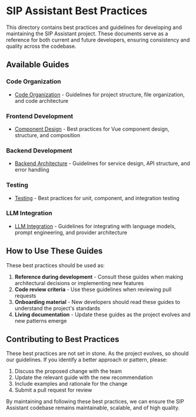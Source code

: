 # SIP Assistant Best Practices

This directory contains best practices and guidelines for developing and maintaining the SIP Assistant project. These documents serve as a reference for both current and future developers, ensuring consistency and quality across the codebase.

## Available Guides

### Code Organization
- [Code Organization](./code-organization.md) - Guidelines for project structure, file organization, and code architecture

### Frontend Development
- [Component Design](./component-design.md) - Best practices for Vue component design, structure, and composition

### Backend Development
- [Backend Architecture](./backend-architecture.md) - Guidelines for service design, API structure, and error handling

### Testing
- [Testing](./testing.md) - Best practices for unit, component, and integration testing

### LLM Integration
- [LLM Integration](./llm-integration.md) - Guidelines for integrating with language models, prompt engineering, and provider architecture

## How to Use These Guides

These best practices should be used as:

1. **Reference during development** - Consult these guides when making architectural decisions or implementing new features
2. **Code review criteria** - Use these guidelines when reviewing pull requests
3. **Onboarding material** - New developers should read these guides to understand the project's standards
4. **Living documentation** - Update these guides as the project evolves and new patterns emerge

## Contributing to Best Practices

These best practices are not set in stone. As the project evolves, so should our guidelines. If you identify a better approach or pattern, please:

1. Discuss the proposed change with the team
2. Update the relevant guide with the new recommendation
3. Include examples and rationale for the change
4. Submit a pull request for review

By maintaining and following these best practices, we can ensure the SIP Assistant codebase remains maintainable, scalable, and of high quality. 